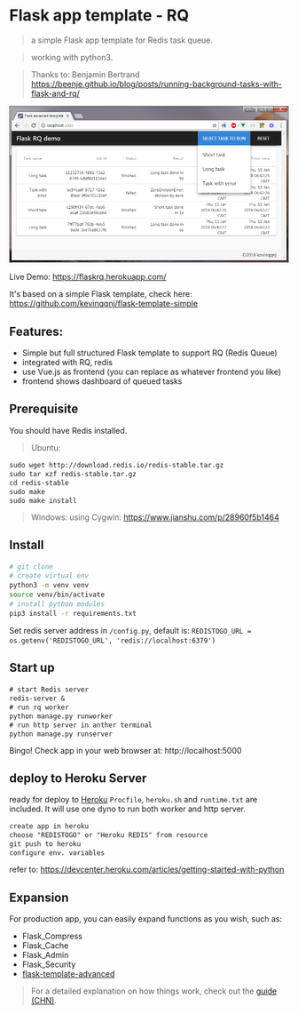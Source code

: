 # Flask app template - RQ


> a simple Flask app template for Redis task queue.

> working with python3. 

> Thanks to: Benjamin Bertrand https://beenje.github.io/blog/posts/running-background-tasks-with-flask-and-rq/

![snapshot](rq_snapshot.png "snapshot")

Live Demo: https://flaskrq.herokuapp.com/

It's based on a simple Flask template, check here: https://github.com/kevinqqnj/flask-template-simple

## Features:
- Simple but full structured Flask template to support RQ (Redis Queue)
- integrated with RQ, redis
- use Vue.js as frontend (you can replace as whatever frontend you like)
- frontend shows dashboard of queued tasks

## Prerequisite
You should have Redis installed.
> Ubuntu:
```
sudo wget http://download.redis.io/redis-stable.tar.gz
sudo tar xzf redis-stable.tar.gz
cd redis-stable
sudo make
sudo make install
```

> Windows:
using Cygwin: https://www.jianshu.com/p/28960f5b1464

## Install

``` bash
# git clone
# create virtual env
python3 -m venv venv
source venv/bin/activate
# install python modules
pip3 install -r requirements.txt
```

Set redis server address in `/config.py`, default is:
`REDISTOGO_URL = os.getenv('REDISTOGO_URL', 'redis://localhost:6379')`


## Start up
```
# start Redis server
redis-server &
# run rq worker
python manage.py runworker
# run http server in anther terminal
python manage.py runserver
```
Bingo! Check app in your web browser at: http://localhost:5000

## deploy to Heroku Server
ready for deploy to [Heroku](https://www.heroku.com)
`Procfile`, `heroku.sh` and `runtime.txt` are included. It will use one dyno to run both worker and http server.
```
create app in heroku
choose "REDISTOGO" or "Heroku REDIS" from resource
git push to heroku
configure env. variables
```
refer to: https://devcenter.heroku.com/articles/getting-started-with-python

## Expansion
For production app, you can easily expand functions as you wish, such as:
- Flask_Compress
- Flask_Cache
- Flask_Admin
- Flask_Security
- [flask-template-advanced](https://github.com/kevinqqnj/flask-template-advanced)

> For a detailed explanation on how things work, check out the [guide (CHN)](https://www.jianshu.com/p/f37871e31231).
